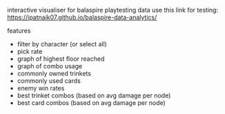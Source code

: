 interactive visualiser for balaspire playtesting data
use this link for testing: https://ipatnaik07.github.io/balaspire-data-analytics/

features
  - filter by character (or select all)
  - pick rate
  - graph of highest floor reached
  - graph of combo usage
  - commonly owned trinkets
  - commonly used cards
  - enemy win rates
  - best trinket combos (based on avg damage per node)
  - best card combos (based on avg damage per node)
